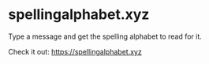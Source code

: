 # spellingalphabet.xyz

Type a message and get the spelling alphabet to read for it.

Check it out: https://spellingalphabet.xyz
